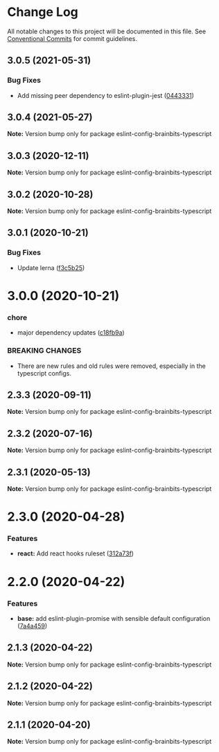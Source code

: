 # Change Log

All notable changes to this project will be documented in this file.
See [Conventional Commits](https://conventionalcommits.org) for commit guidelines.

## 3.0.5 (2021-05-31)


### Bug Fixes

* Add missing peer dependency to eslint-plugin-jest ([0443331](https://github.com/brainbits/eslint-config-brainbits/commit/0443331145e725022703e0dd94f01f2ec1ee787e))





## 3.0.4 (2021-05-27)

**Note:** Version bump only for package eslint-config-brainbits-typescript





## 3.0.3 (2020-12-11)

**Note:** Version bump only for package eslint-config-brainbits-typescript





## 3.0.2 (2020-10-28)

**Note:** Version bump only for package eslint-config-brainbits-typescript





## 3.0.1 (2020-10-21)


### Bug Fixes

* Update lerna ([f3c5b25](https://github.com/brainbits/eslint-config-brainbits/commit/f3c5b2595ba8b1c33182447860750e60a2d7e964))





# 3.0.0 (2020-10-21)


### chore

* major dependency updates ([c18fb9a](https://github.com/brainbits/eslint-config-brainbits/commit/c18fb9a79b4e47b6623c3e3e077fa3c867a80f14))


### BREAKING CHANGES

* There are new rules and old rules were removed, especially in the typescript configs.





## 2.3.3 (2020-09-11)

**Note:** Version bump only for package eslint-config-brainbits-typescript





## 2.3.2 (2020-07-16)

**Note:** Version bump only for package eslint-config-brainbits-typescript





## 2.3.1 (2020-05-13)

**Note:** Version bump only for package eslint-config-brainbits-typescript





# 2.3.0 (2020-04-28)


### Features

* **react:** Add react hooks ruleset ([312a73f](https://github.com/brainbits/eslint-config-brainbits/commit/312a73f16e3ed6e650c119abdcb0280d37944576))





# 2.2.0 (2020-04-22)


### Features

* **base:** add eslint-plugin-promise with sensible default configuration ([7a4a459](https://github.com/brainbits/eslint-config-brainbits/commit/7a4a4592bf670da067dacc0ec0f99b8b4d365f6c))





## 2.1.3 (2020-04-22)

**Note:** Version bump only for package eslint-config-brainbits-typescript





## 2.1.2 (2020-04-22)

**Note:** Version bump only for package eslint-config-brainbits-typescript





## 2.1.1 (2020-04-20)

**Note:** Version bump only for package eslint-config-brainbits-typescript
